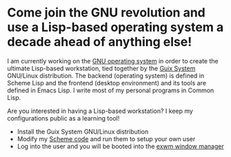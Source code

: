 # Come join the GNU revolution and use a Lisp-based operating system a decade ahead of anything else!

I am currently working on the [GNU operating system](https://www.gnu.org/) in order to create the ultimate Lisp-based workstation, tied together by the [Guix System](https://guix.gnu.org) GNU/Linux distribution. The backend (operating system) is defined in Scheme Lisp and the frontend (desktop environment) and its tools are defined in Emacs Lisp. I write most of my personal programs in Common Lisp.

Are you interested in having a Lisp-based workstation? I keep my configurations public as a learning tool!

- Install the Guix System GNU/Linux distribution
- Modify my [Scheme code](https://github.com/enzuru/guix-profiles) and run them to setup your own user
- Log into the user and you will be booted into the [exwm window manager](https://github.com/ch11ng/exwm)
